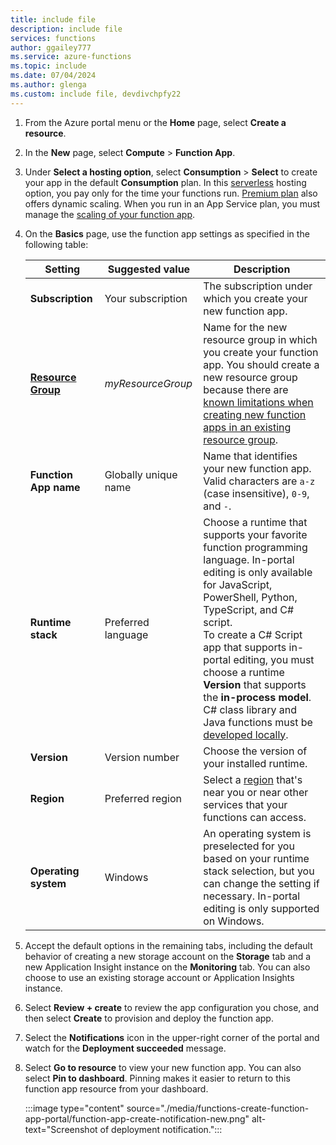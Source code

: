```yaml
---
title: include file
description: include file
services: functions
author: ggailey777
ms.service: azure-functions
ms.topic: include
ms.date: 07/04/2024
ms.author: glenga
ms.custom: include file, devdivchpfy22
---
```


1. From the Azure portal menu or the **Home** page, select **Create a resource**.

1. In the **New** page, select **Compute** > **Function App**.

1. Under **Select a hosting option**, select **Consumption** > **Select** to create your app in the default **Consumption** plan. In this [serverless](https://azure.microsoft.com/overview/serverless-computing/) hosting option, you pay only for the time your functions run. [Premium plan](../articles/azure-functions/functions-premium-plan.md) also offers dynamic scaling. When you run in an App Service plan, you must manage the [scaling of your function app](../articles/azure-functions/functions-scale.md). 

1. On the **Basics** page, use the function app settings as specified in the following table:

    | Setting      | Suggested value  | Description |
    | ------------ | ---------------- | ----------- |
    | **Subscription** | Your subscription | The subscription under which you create your new function app. |
    | **[Resource Group](../articles/azure-resource-manager/management/overview.md)** |  *myResourceGroup* | Name for the new resource group in which you create your function app. You should create a new resource group because there are [known limitations when creating new function apps in an existing resource group](../articles/azure-functions/functions-scale.md#limitations-for-creating-new-function-apps-in-an-existing-resource-group).|
    | **Function App name** | Globally unique name | Name that identifies your new function app. Valid characters are `a-z` (case insensitive), `0-9`, and `-`.  |
    | **Runtime stack** | Preferred language | Choose a runtime that supports your favorite function programming language. In-portal editing is only available for JavaScript, PowerShell, Python, TypeScript, and C# script.<br/>To create a C# Script app that supports in-portal editing, you must choose a runtime **Version** that supports the **in-process model**.<br/>C# class library and Java functions must be [developed locally](../articles/azure-functions/functions-develop-local.md#local-development-environments).  |
    |**Version**| Version number | Choose the version of your installed runtime. |
    |**Region**| Preferred region | Select a [region](https://azure.microsoft.com/regions/) that's near you or near other services that your functions can access. |
    |**Operating system**| Windows | An operating system is preselected for you based on your runtime stack selection, but you can change the setting if necessary. In-portal editing is only supported on Windows. |

1. Accept the default options in the remaining tabs, including the default behavior of creating a new storage account on the **Storage** tab and a new Application Insight instance on the **Monitoring** tab. You can also choose to use an existing storage account or Application Insights instance.

1. Select **Review + create** to review the app configuration you chose, and then select **Create** to provision and deploy the function app.

1. Select the **Notifications** icon in the upper-right corner of the portal and watch for the **Deployment succeeded** message.

1. Select **Go to resource** to view your new function app. You can also select **Pin to dashboard**. Pinning makes it easier to return to this function app resource from your dashboard.

    :::image type="content" source="./media/functions-create-function-app-portal/function-app-create-notification-new.png" alt-text="Screenshot of deployment notification.":::
